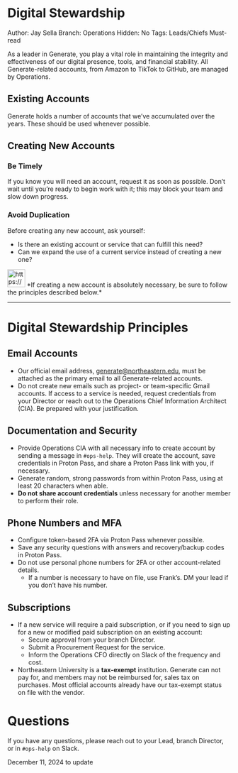 # Digital Stewardship

Author: Jay Sella
Branch: Operations
Hidden: No
Tags: Leads/Chiefs Must-read

As a leader in Generate, you play a vital role in maintaining the integrity and effectiveness of our digital presence, tools, and financial stability. All Generate-related accounts, from Amazon to TikTok to GitHub, are managed by Operations.

## Existing Accounts

Generate holds a number of accounts that we’ve accumulated over the years. These should be used whenever possible.

## Creating New Accounts

### Be Timely

If you know you will need an account, request it as soon as possible. Don’t wait until you’re ready to begin work with it; this may block your team and slow down progress.

### Avoid Duplication

Before creating any new account, ask yourself:

- Is there an existing account or service that can fulfill this need?
- Can we expand the use of a current service instead of creating a new one?

<aside>
<img src="https://www.notion.so/icons/clipping_green.svg" alt="https://www.notion.so/icons/clipping_green.svg" width="40px" /> *If creating a new account is absolutely necessary, be sure to follow the principles described below.*

</aside>

---

# Digital Stewardship Principles

## Email Accounts

- Our official email address, generate@northeastern.edu, must be attached as the primary email to all Generate-related accounts.
- Do not create new emails such as project- or team-specific Gmail accounts. If access to a service is needed, request credentials from your Director or reach out to the Operations Chief Information Architect (CIA). Be prepared with your justification.

## Documentation and Security

- Provide Operations CIA with all necessary info to create account by sending a message in `#ops-help`. They will create the account, save credentials in Proton Pass, and share a Proton Pass link with you, if necessary.
- Generate random, strong passwords from within Proton Pass, using at least 20 characters when able.
- **Do not share account credentials** unless necessary for another member to perform their role.

## Phone Numbers and MFA

- Configure token-based 2FA via Proton Pass whenever possible.
- Save any security questions with answers and recovery/backup codes in Proton Pass.
- Do not use personal phone numbers for 2FA or other account-related details.
    - If a number is necessary to have on file, use Frank’s. DM your lead if you don’t have his number.

## Subscriptions

- If a new service will require a paid subscription, or if you need to sign up for a new or modified paid subscription on an existing account:
    - Secure approval from your branch Director.
    - Submit a Procurement Request for the service.
    - Inform the Operations CFO directly on Slack of the frequency and cost.
- Northeastern University is a **tax-exempt** institution. Generate can not pay for, and members may not be reimbursed for, sales tax on purchases. Most official accounts already have our tax-exempt status on file with the vendor.

# Questions

If you have any questions, please reach out to your Lead, branch Director, or in `#ops-help` on Slack.

December 11, 2024 to update